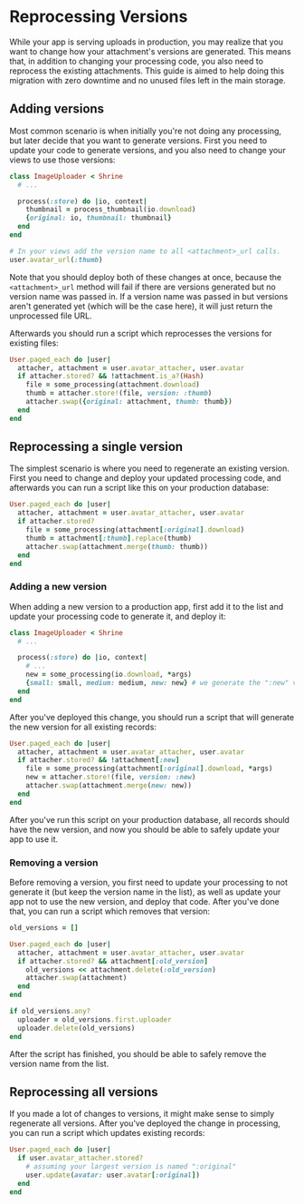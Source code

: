 # Reprocessing Versions

While your app is serving uploads in production, you may realize that you want
to change how your attachment's versions are generated. This means that, in
addition to changing your processing code, you also need to reprocess the
existing attachments. This guide is aimed to help doing this migration with
zero downtime and no unused files left in the main storage.

## Adding versions

Most common scenario is when initially you're not doing any processing, but
later decide that you want to generate versions. First you need to update your
code to generate versions, and you also need to change your views to use those
versions:

```rb
class ImageUploader < Shrine
  # ...

  process(:store) do |io, context|
    thumbnail = process_thumbnail(io.download)
    {original: io, thumbnail: thumbnail}
  end
end
```
```rb
# In your views add the version name to all <attachment>_url calls.
user.avatar_url(:thumb)
```

Note that you should deploy both of these changes at once, because the
`<attachment>_url` method will fail if there are versions generated but no
version name was passed in. If a version name was passed in but versions aren't
generated yet (which will be the case here), it will just return the
unprocessed file URL.

Afterwards you should run a script which reprocesses the versions for existing
files:

```rb
User.paged_each do |user|
  attacher, attachment = user.avatar_attacher, user.avatar
  if attacher.stored? && !attachment.is_a?(Hash)
    file = some_processing(attachment.download)
    thumb = attacher.store!(file, version: :thumb)
    attacher.swap({original: attachment, thumb: thumb})
  end
end
```

## Reprocessing a single version

The simplest scenario is where you need to regenerate an existing version.
First you need to change and deploy your updated processing code, and
afterwards you can run a script like this on your production database:

```rb
User.paged_each do |user|
  attacher, attachment = user.avatar_attacher, user.avatar
  if attacher.stored?
    file = some_processing(attachment[:original].download)
    thumb = attachment[:thumb].replace(thumb)
    attacher.swap(attachment.merge(thumb: thumb))
  end
end
```

### Adding a new version

When adding a new version to a production app, first add it to the list and
update your processing code to generate it, and deploy it:

```rb
class ImageUploader < Shrine
  # ...

  process(:store) do |io, context|
    # ...
    new = some_processing(io.download, *args)
    {small: small, medium: medium, new: new} # we generate the ":new" version
  end
end
```

After you've deployed this change, you should run a script that will generate
the new version for all existing records:

```rb
User.paged_each do |user|
  attacher, attachment = user.avatar_attacher, user.avatar
  if attacher.stored? && !attachment[:new]
    file = some_processing(attachment[:original].download, *args)
    new = attacher.store!(file, version: :new)
    attacher.swap(attachment.merge(new: new))
  end
end
```

After you've run this script on your production database, all records should
have the new version, and now you should be able to safely update your app to
use it.

### Removing a version

Before removing a version, you first need to update your processing to not
generate it (but keep the version name in the list), as well as update your app
not to use the new version, and deploy that code. After you've done that, you
can run a script which removes that version:

```rb
old_versions = []

User.paged_each do |user|
  attacher, attachment = user.avatar_attacher, user.avatar
  if attacher.stored? && attachment[:old_version]
    old_versions << attachment.delete(:old_version)
    attacher.swap(attachment)
  end
end

if old_versions.any?
  uploader = old_versions.first.uploader
  uploader.delete(old_versions)
end
```

After the script has finished, you should be able to safely remove the version
name from the list.

## Reprocessing all versions

If you made a lot of changes to versions, it might make sense to simply
regenerate all versions. After you've deployed the change in processing, you
can run a script which updates existing records:

```rb
User.paged_each do |user|
  if user.avatar_attacher.stored?
    # assuming your largest version is named ":original"
    user.update(avatar: user.avatar[:original])
  end
end
```
